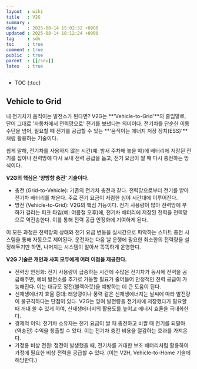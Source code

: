```yaml
---
layout  : wiki
title   : V2G
summary : 
date    : 2025-08-14 15:02:32 +0900
updated : 2025-08-14 18:12:24 +0900
tag     : sdv
toc     : true
comment : true
public  : true
parent  : [[/sdv]]
latex   : true
---
```

* TOC
{:toc}

## Vehicle to Grid

내 전기차가 움직이는 발전소가 된다면? V2G는 **'Vehicle-to-Grid'**의 줄임말로, 단어 그대로 '자동차에서 전력망으로' 전기를 보낸다는 의미이다. 전기차를 단순한 이동 수단을 넘어, 필요할 때 전기를 공급할 수 있는 **'움직이는 에너지 저장 장치(ESS)'**처럼 활용하는 기술이다.

쉽게 말해, 전기차를 사용하지 않는 시간(예: 밤새 주차해 놓을 때)에 배터리에 저장된 전기를 집이나 전력망에 다시 보내 전력 공급을 돕고, 전기 요금이 쌀 때 다시 충전하는 방식이다.

**V2G의 핵심은 '양방향 충전' 기술이다.**

- 충전 (Grid-to-Vehicle): 기존의 전기차 충전과 같다. 전력망으로부터 전기를 받아 전기차 배터리를 채운다. 주로 전기 요금이 저렴한 심야 시간대에 이루어진다.
- 방전 (Vehicle-to-Grid): V2G의 핵심 기능이다. 전기 사용량이 많아 전력망에 부하가 걸리는 피크 타임(예: 여름철 오후)에, 전기차 배터리에 저장된 전력을 전력망으로 역전송한다. 이를 통해 전력 공급 안정화에 기여하게 된다.

이 모든 과정은 전력망의 상태와 전기 요금 변동을 실시간으로 파악하는 스마트 충전 시스템을 통해 자동으로 제어된다. 운전자는 다음 날 운행에 필요한 최소한의 전력량을 설정해두기만 하면, 나머지는 시스템이 알아서 똑똑하게 운영한다.

**V2G 기술은 개인과 사회 모두에게 여러 이점을 제공한다.**

- 전력망 안정화: 전기 사용량이 급증하는 시간에 수많은 전기차가 동시에 전력을 공급해주면, 예비 발전소를 추가로 가동할 필요가 줄어들어 안정적인 전력 공급이 가능해진다. 이는 대규모 정전(블랙아웃)을 예방하는 데 큰 도움이 된다.
- 신재생에너지 효율 증대: 태양광이나 풍력 같은 신재생에너지는 날씨에 따라 발전량이 불규칙하다는 단점이 있다. V2G는 잉여 발전량을 전기차에 저장했다가 필요할 때 꺼내 쓸 수 있게 하여, 신재생에너지의 활용도를 높이고 에너지 효율을 극대화한다.
- 경제적 이익: 전기차 소유자는 전기 요금이 쌀 때 충전하고 비쌀 때 전기를 되팔아(역송전) 수익을 창출할 수 있다. 이는 전기차 충전 비용을 절감하는 효과를 가져온다.
- 가정용 비상 전원: 정전이 발생했을 때, 전기차를 거대한 보조 배터리처럼 활용하여 가정에 필요한 비상 전력을 공급할 수 있다. (이는 V2H, Vehicle-to-Home 기술에 해당한다.)

